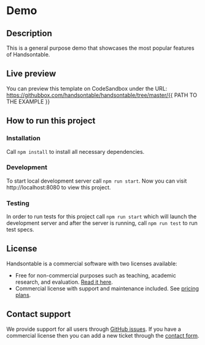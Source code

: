 # Demo

## Description

This is a general purpose demo that showcases the most popular features of Handsontable.

## Live preview

You can preview this template on CodeSandbox  under the URL: https://githubbox.com/handsontable/handsontable/tree/master/{{ PATH TO THE EXAMPLE }}

## How to run this project

### Installation

Call `npm install` to install all necessary dependencies.

### Development

To start local development server call `npm run start`. Now you can visit http://localhost:8080 to view this project.

### Testing

In order to run tests for this project call `npm run start` which will launch the development server and after the server is running, call `npm run test` to run test specs.

## License

Handsontable is a commercial software with two licenses available:

- Free for non-commercial purposes such as teaching, academic research, and evaluation. [Read it here](https://github.com/handsontable/handsontable/blob/master/handsontable-non-commercial-license.pdf).
- Commercial license with support and maintenance included. See [pricing plans](https://handsontable.com/pricing).

## Contact support

We provide support for all users through [GitHub issues](https://github.com/handsontable/handsontable/issues). If you have a commercial license then you can add a new ticket through the [contact form](https://handsontable.com/contact?category=technical_support).
